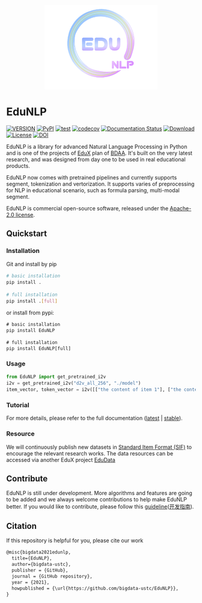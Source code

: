<p align="center">
  <img width="300" src="docs/EduNLP.png">
</p>

# EduNLP

[![VERSION](https://img.shields.io/pypi/pyversions/longling)](https://pypi.python.org/pypi/longling)
[![PyPI](https://img.shields.io/pypi/v/EduNLP.svg)](https://pypi.python.org/pypi/EduNLP)
[![test](https://github.com/bigdata-ustc/EduNLP/actions/workflows/python-test.yml/badge.svg?branch=master)](https://github.com/bigdata-ustc/EduNLP/actions/workflows/python-test.yml)
[![codecov](https://codecov.io/gh/bigdata-ustc/EduNLP/branch/master/graph/badge.svg?token=B7gscOGQLD)](https://codecov.io/gh/bigdata-ustc/EduNLP)
[![Documentation Status](https://readthedocs.org/projects/edunlp/badge/?version=latest)](https://edunlp.readthedocs.io/en/latest/?badge=latest)
[![Download](https://img.shields.io/pypi/dm/EduNLP.svg?style=flat)](https://pypi.python.org/pypi/EduNLP)
[![License](https://img.shields.io/github/license/bigdata-ustc/EduNLP)](LICENSE)
[![DOI](https://zenodo.org/badge/332661206.svg)](https://zenodo.org/badge/latestdoi/332661206)


EduNLP is a library for advanced Natural Language Processing in Python and is one of the projects of [EduX]((https://github.com/bigdata-ustc/EduX)) plan of [BDAA](https://github.com/bigdata-ustc). It's built on the very latest research, and was designed from day one to be used in real educational products.

EduNLP now comes with pretrained pipelines and currently supports segment, tokenization and vertorization. It supports varies of preprocessing for NLP in educational scenario, such as formula parsing, multi-modal segment.

EduNLP is commercial open-source software, released under the [Apache-2.0 license](LICENSE).

## Quickstart

### Installation

Git and install by pip
``` sh
# basic installation
pip install .

# full installation
pip install .[full]
```
or install from pypi:
```
# basic installation
pip install EduNLP

# full installation
pip install EduNLP[full]
```

### Usage

```python
from EduNLP import get_pretrained_i2v
i2v = get_pretrained_i2v("d2v_all_256", "./model")
item_vector, token_vector = i2v([["the content of item 1"], ["the content of item 2"]])
```

### Tutorial

For more details, please refer to the full documentation ([latest](https://edunlp.readthedocs.io/en/latest) | [stable](https://edunlp.readthedocs.io/en/stable)).

### Resource
We will continuously publish new datasets in [Standard Item Format (SIF)](https://github.com/bigdata-ustc/EduNLP/blob/master/docs/SIF4TI_CH.md) to encourage the relevant research works. The data resources can be accessed via another EduX project [EduData](https://github.com/bigdata-ustc/EduData)

## Contribute

EduNLP is still under development. More algorithms and features are going to be added and we always welcome contributions to help make EduNLP better. If you would like to contribute, please follow this [guideline](CONTRIBUTE.md)([开发指南](CONTRIBUTE_CH.md)).

## Citation

If this repository is helpful for you, please cite our work

```
@misc{bigdata2021edunlp,
  title={EduNLP},
  author={bigdata-ustc},
  publisher = {GitHub},
  journal = {GitHub repository},
  year = {2021},
  howpublished = {\url{https://github.com/bigdata-ustc/EduNLP}},
}
```
